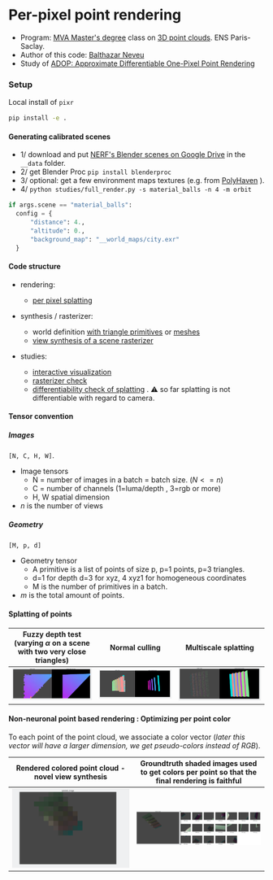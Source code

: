 # Per-pixel point rendering
- Program: [MVA Master's degree](https://www.master-mva.com/) class on [3D point clouds](https://www.caor.minesparis.psl.eu/presentation/cours-npm3d/). ENS Paris-Saclay.
- Author of this code: [Balthazar Neveu](https://www.linkedin.com/in/balthazarneveu/)
- Study of [ADOP: Approximate Differentiable One-Pixel Point Rendering](https://arxiv.org/pdf/2110.06635.pdf)


### Setup
Local install of `pixr`
```bash
pip install -e .
```

#### Generating calibrated scenes
- 1/ download and put [NERF's Blender scenes on Google Drive](https://drive.google.com/file/d/1RjwxZCUoPlUgEWIUiuCmMmG0AhuV8A2Q/view?usp=drive_link) in the `__data` folder.
- 2/ get Blender Proc `pip install blenderproc`
- 3/ optional: get a few environment maps textures (e.g. from [PolyHaven](https://polyhaven.com/hdris) ).
- 4/ `python studies/full_render.py -s material_balls -n 4 -m orbit`

```python
if args.scene == "material_balls":
  config = {
      "distance": 4.,
      "altitude": 0.,
      "background_map": "__world_maps/city.exr"
  }
```

#### Code structure
- rendering:
  - [per pixel splatting](src/pixr/rendering/splatting.py)
  

- synthesis / rasterizer:
  - world definition [with triangle primitives](src/pixr/synthesis/world_simulation.py) or [meshes](src/pixr/synthesis/world_from_mesh.py)
  - [view synthesis of a scene rasterizer](src/pixr/rasterizer/rasterizer_sequential.py)

- studies: 
  - [interactive visualization](studies/interactive_projections.py)
  - [rasterizer check](studies/interactive_rasterizer.py)
  - [differentiability check of splatting](studies/differentiate_forward_project.py) . :warning: so far splatting is not differentiable with regard to camera.




#### Tensor convention
##### Images
 `[N, C, H, W]`.
- Image tensors
  - N = number of images in a batch = batch size. ($N<=n$) 
  - C = number of channels (1=luma/depth , 3=rgb or more)
  - H, W spatial dimension
- $n$ is the number of views 

##### Geometry
`[M, p, d]`
- Geometry tensor
  - A primitive is a list of points of size p, p=1 points, p=3 triangles.
  - d=1 for depth d=3 for xyz, 4 xyz1 for homogeneous coordinates
  - M is the number of primitives in a batch. 
- $m$ is the total amount of points.


#### Splatting of points


| Fuzzy depth test (varying $\alpha$ on a scene with two very close triangles) | Normal culling | Multiscale splatting |
| :---: | :---: | :---: |
![](report/figures/fuzzy_depth_test_two_close_triangles.gif) | ![](report/figures/normal_culling_test.gif) | ![](report/figures/multiscale_splatting.gif) |



#### Non-neuronal point based rendering : Optimizing per point color
To each point of the point cloud, we associate a color vector (*later this vector will have a larger dimension, we get pseudo-colors instead of RGB*).

| Rendered colored point cloud - novel view synthesis| Groundtruth shaded images used to get colors per point so that the final rendering is faithful | 
|:---: | :---: |
| ![](/report/figures/non_neuronal_render.gif) | ![](report/figures/non_neuronal_rendering.png) |

